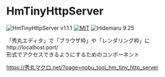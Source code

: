 # HmTinyHttpServer

![HmTinyHttpServer v1.1.1](https://img.shields.io/badge/HmTinyHttpServer-v1.1.1-6479ff.svg)
[![MIT](https://img.shields.io/badge/license-MIT-blue.svg?style=flat)](LICENSE)
![Hidemaru 9.25](https://img.shields.io/badge/Hidemaru-v9.25-6479ff.svg)

「秀丸エディタ」で「ブラウザ枠」や「レンダリング枠」に http://localhost:port/  
形式でアクセスできるようにするためのコンポーネント

https://秀丸マクロ.net/?page=nobu_tool_hm_tiny_http_server
